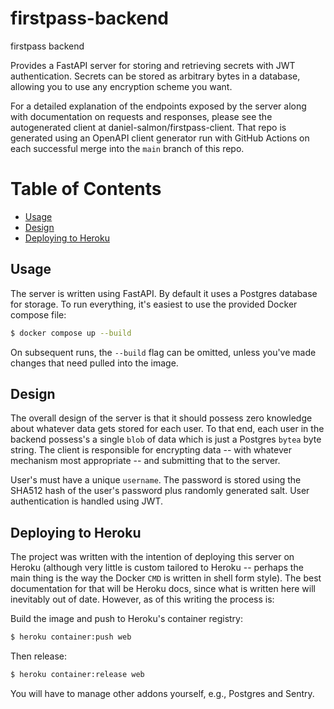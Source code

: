 # firstpass-backend

firstpass backend

Provides a FastAPI server for storing and retrieving secrets with JWT
authentication.  Secrets can be stored as arbitrary bytes in a database,
allowing you to use any encryption scheme you want.

For a detailed explanation of the endpoints exposed by the server along with
documentation on requests and responses, please see the autogenerated client at
daniel-salmon/firstpass-client. That repo is generated using an OpenAPI client
generator run with GitHub Actions on each successful merge into the `main`
branch of this repo.

# Table of Contents

- [Usage](#usage)
- [Design](#design)
- [Deploying to Heroku](#deploying-to-heroku)

## Usage <a name="usage"></a>

The server is written using FastAPI. By default it uses a Postgres database for
storage. To run everything, it's easiest to use the provided Docker compose
file:

```sh
$ docker compose up --build
```
On subsequent runs, the `--build` flag can be omitted, unless you've made
changes that need pulled into the image.

## Design <a name="design"></a>

The overall design of the server is that it should possess zero knowledge about
whatever data gets stored for each user. To that end, each user in the backend
possess's a single `blob` of data which is just a Postgres `bytea` byte string.
The client is responsible for encrypting data -- with whatever mechanism most
appropriate -- and submitting that to the server.

User's must have a unique `username`. The password is stored using the SHA512
hash of the user's password plus randomly generated salt. User authentication
is handled using JWT.

## Deploying to Heroku <a name="deploying-to-heroku"></a>

The project was written with the intention of deploying this server on Heroku
(although very little is custom tailored to Heroku -- perhaps the main thing is
the way the Docker `CMD` is written in shell form style).  The best
documentation for that will be Heroku docs, since what is written here will
inevitably out of date. However, as of this writing the process is:

Build the image and push to Heroku's container registry:

```sh
$ heroku container:push web
```
Then release:
```sh
$ heroku container:release web
```
You will have to manage other addons yourself, e.g., Postgres and Sentry.
